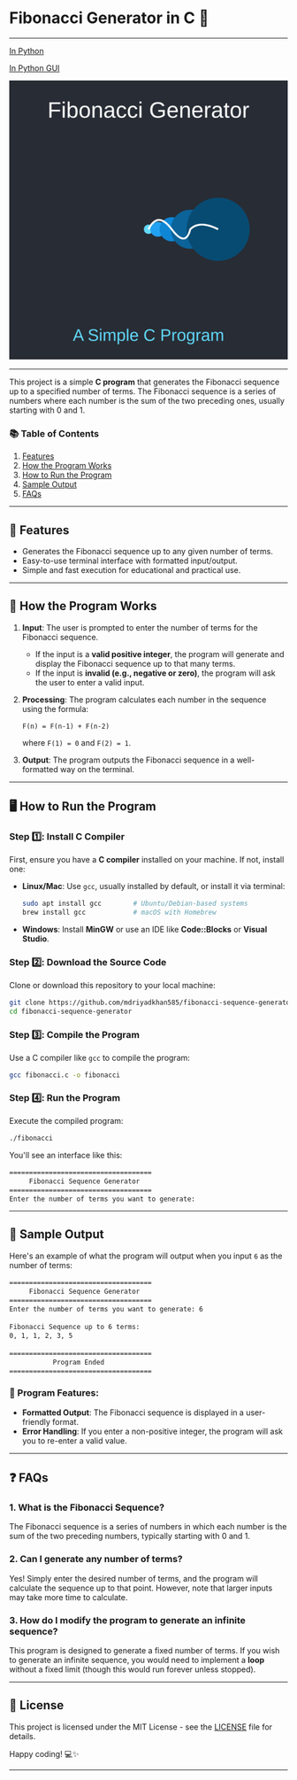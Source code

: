 # Fibonacci Generator in C 🚀
---
[In Python](https://github.com/mdriyadkhan585/fibonacci-sequence-generator-python)

[In Python GUI](https://github.com/your-repo/fibonacci-sequence-generator-gui)


![Logo](logo.svg)

---
This project is a simple **C program** that generates the Fibonacci sequence up to a specified number of terms. The Fibonacci sequence is a series of numbers where each number is the sum of the two preceding ones, usually starting with 0 and 1.

### 📚 Table of Contents
1. [Features](#features)
2. [How the Program Works](#how-the-program-works)
3. [How to Run the Program](#how-to-run-the-program)
4. [Sample Output](#sample-output)
5. [FAQs](#faqs)


---

## 🌟 Features <a name="features"></a>
- Generates the Fibonacci sequence up to any given number of terms.
- Easy-to-use terminal interface with formatted input/output.
- Simple and fast execution for educational and practical use.

---

## 🧠 How the Program Works <a name="how-the-program-works"></a>
1. **Input**: The user is prompted to enter the number of terms for the Fibonacci sequence.
   - If the input is a **valid positive integer**, the program will generate and display the Fibonacci sequence up to that many terms.
   - If the input is **invalid (e.g., negative or zero)**, the program will ask the user to enter a valid input.
   
2. **Processing**: The program calculates each number in the sequence using the formula:
   ```
   F(n) = F(n-1) + F(n-2)
   ```
   where `F(1) = 0` and `F(2) = 1`.

3. **Output**: The program outputs the Fibonacci sequence in a well-formatted way on the terminal.

---

## 🖥️ How to Run the Program <a name="how-to-run-the-program"></a>

### Step 1️⃣: Install C Compiler
First, ensure you have a **C compiler** installed on your machine. If not, install one:

- **Linux/Mac**: Use `gcc`, usually installed by default, or install it via terminal:
  ```bash
  sudo apt install gcc        # Ubuntu/Debian-based systems
  brew install gcc            # macOS with Homebrew
  ```
  
- **Windows**: Install **MinGW** or use an IDE like **Code::Blocks** or **Visual Studio**.

### Step 2️⃣: Download the Source Code
Clone or download this repository to your local machine:
```bash
git clone https://github.com/mdriyadkhan585/fibonacci-sequence-generator.git
cd fibonacci-sequence-generator
```

### Step 3️⃣: Compile the Program
Use a C compiler like `gcc` to compile the program:
```bash
gcc fibonacci.c -o fibonacci
```

### Step 4️⃣: Run the Program
Execute the compiled program:
```bash
./fibonacci
```

You'll see an interface like this:
```
====================================
     Fibonacci Sequence Generator   
====================================
Enter the number of terms you want to generate: 
```

---

## 👀 Sample Output <a name="sample-output"></a>

Here's an example of what the program will output when you input `6` as the number of terms:

```
====================================
     Fibonacci Sequence Generator   
====================================
Enter the number of terms you want to generate: 6

Fibonacci Sequence up to 6 terms:
0, 1, 1, 2, 3, 5

====================================
           Program Ended            
====================================
```

### 🎉 Program Features:
- **Formatted Output**: The Fibonacci sequence is displayed in a user-friendly format.
- **Error Handling**: If you enter a non-positive integer, the program will ask you to re-enter a valid value.

---

## ❓ FAQs <a name="faqs"></a>

### 1. What is the Fibonacci Sequence? 
The Fibonacci sequence is a series of numbers in which each number is the sum of the two preceding numbers, typically starting with 0 and 1.

### 2. Can I generate any number of terms?
Yes! Simply enter the desired number of terms, and the program will calculate the sequence up to that point. However, note that larger inputs may take more time to calculate.

### 3. How do I modify the program to generate an infinite sequence?
This program is designed to generate a fixed number of terms. If you wish to generate an infinite sequence, you would need to implement a **loop** without a fixed limit (though this would run forever unless stopped).

---

## 📝 License
This project is licensed under the MIT License - see the [LICENSE](LICENSE) file for details.

Happy coding! 💻✨

---
